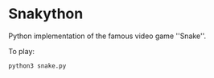 # Snakython
Python implementation of the famous video game ''Snake''.

To play:
```bash
python3 snake.py
```
